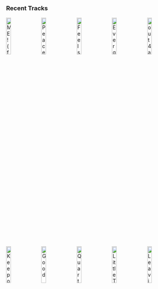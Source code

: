 ### Recent Tracks
[<img src='https://lastfm.freetls.fastly.net/i/u/300x300/f9a62d396571d577b0a4c96c50d31aa5.png' width='16%' height='16%' alt='ME! (feat. Brendon Urie of Panic! at the Disco)'>](https://www.last.fm/music/taylor%2bswift/_/me%2521%2b%2528feat.%2bbrendon%2burie%2bof%2bpanic%2521%2bat%2bthe%2bdisco%2529)&nbsp;&nbsp;&nbsp;&nbsp;[<img src='https://lastfm.freetls.fastly.net/i/u/300x300/c88c27c1882542ae880ac063af38d647.png' width='16%' height='16%' alt='Peace Of Mind'>](https://www.last.fm/music/boston/_/peace%2bof%2bmind)&nbsp;&nbsp;&nbsp;&nbsp;[<img src='https://lastfm.freetls.fastly.net/i/u/300x300/0024d05c70a1f6bf456340015f876e7d.png' width='16%' height='16%' alt='Feels so Nice'>](https://www.last.fm/music/the%2bwrecks/_/feels%2bso%2bnice)&nbsp;&nbsp;&nbsp;&nbsp;[<img src='https://lastfm.freetls.fastly.net/i/u/300x300/9cad099eb9ebb49c65d0b2f3800e80ba.png' width='16%' height='16%' alt='Evergreen'>](https://www.last.fm/music/ryan%2bbeatty/_/evergreen)&nbsp;&nbsp;&nbsp;&nbsp;[<img src='https://lastfm.freetls.fastly.net/i/u/300x300/b3ebeaa3ad14e7da126b3e123aeb1f2a.png' width='16%' height='16%' alt='out 4 a breather'>](https://www.last.fm/music/dad%2bsports/_/out%2b4%2ba%2bbreather)&nbsp;&nbsp;&nbsp;&nbsp;<br>[<img src='https://lastfm.freetls.fastly.net/i/u/300x300/cc8e85f49c79246472b1ba20d67c8472.png' width='16%' height='16%' alt='Keep on Loving You'>](https://www.last.fm/music/reo%2bspeedwagon/_/keep%2bon%2bloving%2byou)&nbsp;&nbsp;&nbsp;&nbsp;[<img src='https://lastfm.freetls.fastly.net/i/u/300x300/aee3ba5e14894e5195cfe291cabde3ba.png' width='16%' height='16%' alt='Good'>](https://www.last.fm/music/twin%2bxl/_/good)&nbsp;&nbsp;&nbsp;&nbsp;[<img src='https://lastfm.freetls.fastly.net/i/u/300x300/b5289c85b51944a98063ee4fff8fe53f.png' width='16%' height='16%' alt='Quarter-Life Crisis'>](https://www.last.fm/music/judah%2b%2526%2bthe%2blion/_/quarter-life%2bcrisis)&nbsp;&nbsp;&nbsp;&nbsp;[<img src='https://lastfm.freetls.fastly.net/i/u/300x300/b3699e505606456193e0971e6e7af6f4.png' width='16%' height='16%' alt='Little Talks'>](https://www.last.fm/music/of%2bmonsters%2band%2bmen/_/little%2btalks)&nbsp;&nbsp;&nbsp;&nbsp;[<img src='https://lastfm.freetls.fastly.net/i/u/300x300/9bc0437eb02ee66ce33c6428901a420f.png' width='16%' height='16%' alt='Leaving'>](https://www.last.fm/music/castlecomer/_/leaving)&nbsp;&nbsp;&nbsp;&nbsp;<br>